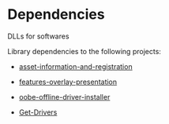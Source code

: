 # Dependencies
DLLs for softwares

Library dependencies to the following projects:

  - [asset-information-and-registration](https://github.com/Kevin64/asset-information-and-registration)

  - [features-overlay-presentation](https://github.com/Kevin64/features-overlay-presentation)

  - [oobe-offline-driver-installer](https://github.com/Kevin64/oobe-offline-driver-installer)

  - [Get-Drivers](https://github.com/Kevin64/Get-Drivers)

